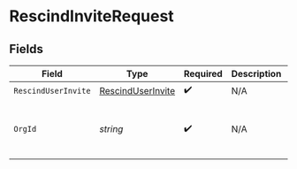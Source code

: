 # RescindInviteRequest


## Fields

| Field                                                         | Type                                                          | Required                                                      | Description                                                   | Example                                                       |
| ------------------------------------------------------------- | ------------------------------------------------------------- | ------------------------------------------------------------- | ------------------------------------------------------------- | ------------------------------------------------------------- |
| `RescindUserInvite`                                           | [RescindUserInvite](../../Models/Shared/RescindUserInvite.md) | :heavy_check_mark:                                            | N/A                                                           |                                                               |
| `OrgId`                                                       | *string*                                                      | :heavy_check_mark:                                            | N/A                                                           | org-6f706e83-0ec1-437a-9a46-7d4281eb2f39                      |